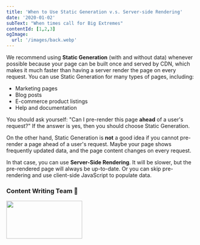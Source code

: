 ```yaml
---
title: 'When to Use Static Generation v.s. Server-side Rendering'
date: '2020-01-02'
subText: "When times call for Big Extremes"
contentId: [1,2,3]
ogImage:
  url: '/images/back.webp'
---
```

We recommend using **Static Generation** (with and without data) whenever possible because your page can be built once and served by CDN, which makes it much faster than having a server render the page on every request.
You can use Static Generation for many types of pages, including:

* Marketing pages
* Blog posts
* E-commerce product listings
* Help and documentation

You should ask yourself: "Can I pre-render this page **ahead** of a user's request?" If the answer is yes, then you should choose Static Generation.

On the other hand, Static Generation is **not** a good idea if you cannot pre-render a page ahead of a user's request. Maybe your page shows frequently updated data, and the page content changes on every request.

In that case, you can use **Server-Side Rendering**. It will be slower, but the pre-rendered page will always be up-to-date. Or you can skip pre-rendering and use client-side JavaScript to populate data.


### Content Writing Team 📝
<img src="/images/pexels-ali-pazani-2777898.jpg" width="200" height="100">